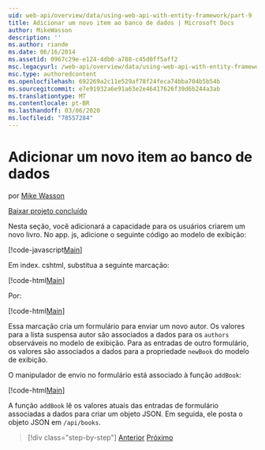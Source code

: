 ```yaml
---
uid: web-api/overview/data/using-web-api-with-entity-framework/part-9
title: Adicionar um novo item ao banco de dados | Microsoft Docs
author: MikeWasson
description: ''
ms.author: riande
ms.date: 06/16/2014
ms.assetid: 0967c29e-e124-4db0-a788-c45d0ff5aff2
msc.legacyurl: /web-api/overview/data/using-web-api-with-entity-framework/part-9
msc.type: authoredcontent
ms.openlocfilehash: 692269a2c11e529af78f24feca74bba704b5b54b
ms.sourcegitcommit: e7e91932a6e91a63e2e46417626f39d6b244a3ab
ms.translationtype: MT
ms.contentlocale: pt-BR
ms.lasthandoff: 03/06/2020
ms.locfileid: "78557284"
---
```

# <a name="add-a-new-item-to-the-database"></a>Adicionar um novo item ao banco de dados

por [Mike Wasson](https://github.com/MikeWasson)

[Baixar projeto concluído](https://github.com/MikeWasson/BookService)

Nesta seção, você adicionará a capacidade para os usuários criarem um novo livro. No app. js, adicione o seguinte código ao modelo de exibição:

[!code-javascript[Main](part-9/samples/sample1.js)]

Em index. cshtml, substitua a seguinte marcação:

[!code-html[Main](part-9/samples/sample2.html)]

Por:

[!code-html[Main](part-9/samples/sample3.html)]

Essa marcação cria um formulário para enviar um novo autor. Os valores para a lista suspensa autor são associados a dados para os `authors` observáveis no modelo de exibição. Para as entradas de outro formulário, os valores são associados a dados para a propriedade `newBook` do modelo de exibição.

O manipulador de envio no formulário está associado à função `addBook`:

[!code-html[Main](part-9/samples/sample4.html)]

A função `addBook` lê os valores atuais das entradas de formulário associadas a dados para criar um objeto JSON. Em seguida, ele posta o objeto JSON em `/api/books`.

> [!div class="step-by-step"]
> [Anterior](part-8.md)
> [Próximo](part-10.md)
